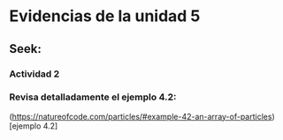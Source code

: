 # Evidencias de la unidad 5

## Seek:

### Actividad 2

### Revisa detalladamente el ejemplo 4.2:
(https://natureofcode.com/particles/#example-42-an-array-of-particles)[ejemplo 4.2]
